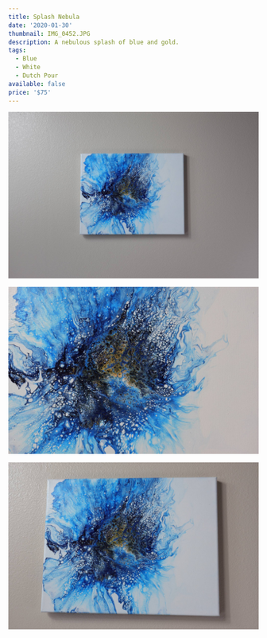 ```yaml
---
title: Splash Nebula
date: '2020-01-30'
thumbnail: IMG_0452.JPG
description: A nebulous splash of blue and gold.
tags:
  - Blue
  - White
  - Dutch Pour
available: false
price: '$75'
---
```


![](IMG_0459.JPG)

![](IMG_0453.JPG)

![](IMG_0454.JPG)

